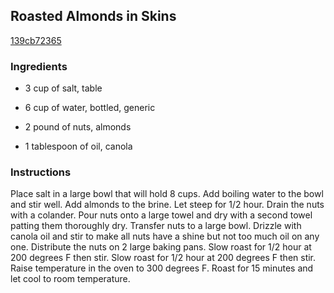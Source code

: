 ## Roasted Almonds in Skins

[139cb72365](http://www.food.com/recipe/roasted-almonds-in-skins-432742)

### Ingredients

 - 3 cup of salt, table

 - 6 cup of water, bottled, generic

 - 2 pound of nuts, almonds

 - 1 tablespoon of oil, canola

### Instructions

Place salt in a large bowl that will hold 8 cups. Add boiling water to the bowl and stir well. Add almonds to the brine. Let steep for 1/2 hour. Drain the nuts with a colander. Pour nuts onto a large towel and dry with a second towel patting them thoroughly dry. Transfer nuts to a large bowl. Drizzle with canola oil and stir to make all nuts have a shine but not too much oil on any one. Distribute the nuts on 2 large baking pans. Slow roast for 1/2 hour at 200 degrees F then stir. Slow roast for 1/2 hour at 200 degrees F then stir. Raise temperature in the oven to 300 degrees F. Roast for 15 minutes and let cool to room temperature.
